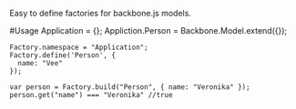 Easy to define factories for backbone.js models.

#Usage
    Application = {};
    Appliction.Person = Backbone.Model.extend({});

    Factory.namespace = "Application";
    Factory.define('Person', {
      name: "Vee"
    });

    var person = Factory.build("Person", { name: "Veronika" });
    person.get("name") === "Veronika" //true

